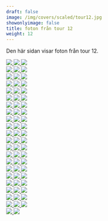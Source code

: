 ```yaml
---  
draft: false  
image: /img/covers/scaled/tour12.jpg  
showonlyimage: false  
title: foton från tour 12  
weight: 12  
---
```


Den här sidan visar foton från tour 12.

<div class="col-md-8"> <div class="row">  
<a href="/img/tour12/scaled/001.JPG" data-toggle="lightbox"         data-gallery="example-gallery" class="col-sm-4">
<img src="/img/tour12/thumbs/001.JPG" class="img-fluid"> </a>  
<a href="/img/tour12/scaled/002.JPG" data-toggle="lightbox"         data-gallery="example-gallery" class="col-sm-4">
<img src="/img/tour12/thumbs/002.JPG" class="img-fluid"> </a>  
<a href="/img/tour12/scaled/003.JPG" data-toggle="lightbox"         data-gallery="example-gallery" class="col-sm-4">
<img src="/img/tour12/thumbs/003.JPG" class="img-fluid"> </a> </div>
<div class="row">  
<a href="/img/tour12/scaled/004.JPG" data-toggle="lightbox"         data-gallery="example-gallery" class="col-sm-4">
<img src="/img/tour12/thumbs/004.JPG" class="img-fluid"> </a>  
<a href="/img/tour12/scaled/005.JPG" data-toggle="lightbox"         data-gallery="example-gallery" class="col-sm-4">
<img src="/img/tour12/thumbs/005.JPG" class="img-fluid"> </a>  
<a href="/img/tour12/scaled/006.JPG" data-toggle="lightbox"         data-gallery="example-gallery" class="col-sm-4">
<img src="/img/tour12/thumbs/006.JPG" class="img-fluid"> </a> </div>
<div class="row">  
<a href="/img/tour12/scaled/007.JPG" data-toggle="lightbox"         data-gallery="example-gallery" class="col-sm-4">
<img src="/img/tour12/thumbs/007.JPG" class="img-fluid"> </a>  
<a href="/img/tour12/scaled/008.JPG" data-toggle="lightbox"         data-gallery="example-gallery" class="col-sm-4">
<img src="/img/tour12/thumbs/008.JPG" class="img-fluid"> </a>  
<a href="/img/tour12/scaled/009.JPG" data-toggle="lightbox"         data-gallery="example-gallery" class="col-sm-4">
<img src="/img/tour12/thumbs/009.JPG" class="img-fluid"> </a> </div>
<div class="row">  
<a href="/img/tour12/scaled/010.JPG" data-toggle="lightbox"         data-gallery="example-gallery" class="col-sm-4">
<img src="/img/tour12/thumbs/010.JPG" class="img-fluid"> </a>  
<a href="/img/tour12/scaled/011.JPG" data-toggle="lightbox"         data-gallery="example-gallery" class="col-sm-4">
<img src="/img/tour12/thumbs/011.JPG" class="img-fluid"> </a>  
<a href="/img/tour12/scaled/012.JPG" data-toggle="lightbox"         data-gallery="example-gallery" class="col-sm-4">
<img src="/img/tour12/thumbs/012.JPG" class="img-fluid"> </a> </div>
<div class="row">  
<a href="/img/tour12/scaled/013.JPG" data-toggle="lightbox"         data-gallery="example-gallery" class="col-sm-4">
<img src="/img/tour12/thumbs/013.JPG" class="img-fluid"> </a>  
<a href="/img/tour12/scaled/014.JPG" data-toggle="lightbox"         data-gallery="example-gallery" class="col-sm-4">
<img src="/img/tour12/thumbs/014.JPG" class="img-fluid"> </a>  
<a href="/img/tour12/scaled/015.JPG" data-toggle="lightbox"         data-gallery="example-gallery" class="col-sm-4">
<img src="/img/tour12/thumbs/015.JPG" class="img-fluid"> </a> </div>
<div class="row">  
<a href="/img/tour12/scaled/016.JPG" data-toggle="lightbox"         data-gallery="example-gallery" class="col-sm-4">
<img src="/img/tour12/thumbs/016.JPG" class="img-fluid"> </a>  
<a href="/img/tour12/scaled/017.JPG" data-toggle="lightbox"         data-gallery="example-gallery" class="col-sm-4">
<img src="/img/tour12/thumbs/017.JPG" class="img-fluid"> </a>  
<a href="/img/tour12/scaled/018.JPG" data-toggle="lightbox"         data-gallery="example-gallery" class="col-sm-4">
<img src="/img/tour12/thumbs/018.JPG" class="img-fluid"> </a> </div>
<div class="row">  
<a href="/img/tour12/scaled/019.JPG" data-toggle="lightbox"         data-gallery="example-gallery" class="col-sm-4">
<img src="/img/tour12/thumbs/019.JPG" class="img-fluid"> </a>  
<a href="/img/tour12/scaled/020.JPG" data-toggle="lightbox"         data-gallery="example-gallery" class="col-sm-4">
<img src="/img/tour12/thumbs/020.JPG" class="img-fluid"> </a>  
<a href="/img/tour12/scaled/021.JPG" data-toggle="lightbox"         data-gallery="example-gallery" class="col-sm-4">
<img src="/img/tour12/thumbs/021.JPG" class="img-fluid"> </a> </div>
<div class="row">  
<a href="/img/tour12/scaled/022.JPG" data-toggle="lightbox"         data-gallery="example-gallery" class="col-sm-4">
<img src="/img/tour12/thumbs/022.JPG" class="img-fluid"> </a>  
<a href="/img/tour12/scaled/023.JPG" data-toggle="lightbox"         data-gallery="example-gallery" class="col-sm-4">
<img src="/img/tour12/thumbs/023.JPG" class="img-fluid"> </a>  
<a href="/img/tour12/scaled/024.JPG" data-toggle="lightbox"         data-gallery="example-gallery" class="col-sm-4">
<img src="/img/tour12/thumbs/024.JPG" class="img-fluid"> </a> </div>
<div class="row">  
<a href="/img/tour12/scaled/025.JPG" data-toggle="lightbox"         data-gallery="example-gallery" class="col-sm-4">
<img src="/img/tour12/thumbs/025.JPG" class="img-fluid"> </a>  
<a href="/img/tour12/scaled/026.JPG" data-toggle="lightbox"         data-gallery="example-gallery" class="col-sm-4">
<img src="/img/tour12/thumbs/026.JPG" class="img-fluid"> </a>  
<a href="/img/tour12/scaled/027.JPG" data-toggle="lightbox"         data-gallery="example-gallery" class="col-sm-4">
<img src="/img/tour12/thumbs/027.JPG" class="img-fluid"> </a> </div>
<div class="row">  
<a href="/img/tour12/scaled/028.JPG" data-toggle="lightbox"         data-gallery="example-gallery" class="col-sm-4">
<img src="/img/tour12/thumbs/028.JPG" class="img-fluid"> </a>  
<a href="/img/tour12/scaled/029.JPG" data-toggle="lightbox"         data-gallery="example-gallery" class="col-sm-4">
<img src="/img/tour12/thumbs/029.JPG" class="img-fluid"> </a>  
<a href="/img/tour12/scaled/030.JPG" data-toggle="lightbox"         data-gallery="example-gallery" class="col-sm-4">
<img src="/img/tour12/thumbs/030.JPG" class="img-fluid"> </a> </div>
<div class="row">  
<a href="/img/tour12/scaled/031.JPG" data-toggle="lightbox"         data-gallery="example-gallery" class="col-sm-4">
<img src="/img/tour12/thumbs/031.JPG" class="img-fluid"> </a>  
<a href="/img/tour12/scaled/032.JPG" data-toggle="lightbox"         data-gallery="example-gallery" class="col-sm-4">
<img src="/img/tour12/thumbs/032.JPG" class="img-fluid"> </a>  
<a href="/img/tour12/scaled/033.JPG" data-toggle="lightbox"         data-gallery="example-gallery" class="col-sm-4">
<img src="/img/tour12/thumbs/033.JPG" class="img-fluid"> </a> </div>
<div class="row">  
<a href="/img/tour12/scaled/034.JPG" data-toggle="lightbox"         data-gallery="example-gallery" class="col-sm-4">
<img src="/img/tour12/thumbs/034.JPG" class="img-fluid"> </a>  
<a href="/img/tour12/scaled/035.JPG" data-toggle="lightbox"         data-gallery="example-gallery" class="col-sm-4">
<img src="/img/tour12/thumbs/035.JPG" class="img-fluid"> </a>  
<a href="/img/tour12/scaled/036.JPG" data-toggle="lightbox"         data-gallery="example-gallery" class="col-sm-4">
<img src="/img/tour12/thumbs/036.JPG" class="img-fluid"> </a> </div>
<div class="row">  
<a href="/img/tour12/scaled/037.JPG" data-toggle="lightbox"         data-gallery="example-gallery" class="col-sm-4">
<img src="/img/tour12/thumbs/037.JPG" class="img-fluid"> </a>  
<a href="/img/tour12/scaled/038.JPG" data-toggle="lightbox"         data-gallery="example-gallery" class="col-sm-4">
<img src="/img/tour12/thumbs/038.JPG" class="img-fluid"> </a>  
<a href="/img/tour12/scaled/039.JPG" data-toggle="lightbox"         data-gallery="example-gallery" class="col-sm-4">
<img src="/img/tour12/thumbs/039.JPG" class="img-fluid"> </a> </div>
<div class="row">  
<a href="/img/tour12/scaled/040.JPG" data-toggle="lightbox"         data-gallery="example-gallery" class="col-sm-4">
<img src="/img/tour12/thumbs/040.JPG" class="img-fluid"> </a>  
<a href="/img/tour12/scaled/041.JPG" data-toggle="lightbox"         data-gallery="example-gallery" class="col-sm-4">
<img src="/img/tour12/thumbs/041.JPG" class="img-fluid"> </a>  
<a href="/img/tour12/scaled/042.JPG" data-toggle="lightbox"         data-gallery="example-gallery" class="col-sm-4">
<img src="/img/tour12/thumbs/042.JPG" class="img-fluid"> </a> </div>
<div class="row">  
<a href="/img/tour12/scaled/043.JPG" data-toggle="lightbox"         data-gallery="example-gallery" class="col-sm-4">
<img src="/img/tour12/thumbs/043.JPG" class="img-fluid"> </a>  
<a href="/img/tour12/scaled/044.JPG" data-toggle="lightbox"         data-gallery="example-gallery" class="col-sm-4">
<img src="/img/tour12/thumbs/044.JPG" class="img-fluid"> </a>  
<a href="/img/tour12/scaled/045.JPG" data-toggle="lightbox"         data-gallery="example-gallery" class="col-sm-4">
<img src="/img/tour12/thumbs/045.JPG" class="img-fluid"> </a> </div>
<div class="row">  
<a href="/img/tour12/scaled/046.JPG" data-toggle="lightbox"         data-gallery="example-gallery" class="col-sm-4">
<img src="/img/tour12/thumbs/046.JPG" class="img-fluid"> </a>  
<a href="/img/tour12/scaled/047.JPG" data-toggle="lightbox"         data-gallery="example-gallery" class="col-sm-4">
<img src="/img/tour12/thumbs/047.JPG" class="img-fluid"> </a>  
<a href="/img/tour12/scaled/048.JPG" data-toggle="lightbox"         data-gallery="example-gallery" class="col-sm-4">
<img src="/img/tour12/thumbs/048.JPG" class="img-fluid"> </a> </div>
<div class="row">  
<a href="/img/tour12/scaled/049.JPG" data-toggle="lightbox"         data-gallery="example-gallery" class="col-sm-4">
<img src="/img/tour12/thumbs/049.JPG" class="img-fluid"> </a>  
<a href="/img/tour12/scaled/050.JPG" data-toggle="lightbox"         data-gallery="example-gallery" class="col-sm-4">
<img src="/img/tour12/thumbs/050.JPG" class="img-fluid"> </a>  
<a href="/img/tour12/scaled/051.JPG" data-toggle="lightbox"         data-gallery="example-gallery" class="col-sm-4">
<img src="/img/tour12/thumbs/051.JPG" class="img-fluid"> </a> </div>
<div class="row">  
<a href="/img/tour12/scaled/052.JPG" data-toggle="lightbox"         data-gallery="example-gallery" class="col-sm-4">
<img src="/img/tour12/thumbs/052.JPG" class="img-fluid"> </a>  
<a href="/img/tour12/scaled/053.JPG" data-toggle="lightbox"         data-gallery="example-gallery" class="col-sm-4">
<img src="/img/tour12/thumbs/053.JPG" class="img-fluid"> </a>  
<a href="/img/tour12/scaled/054.JPG" data-toggle="lightbox"         data-gallery="example-gallery" class="col-sm-4">
<img src="/img/tour12/thumbs/054.JPG" class="img-fluid"> </a> </div>
<div class="row">  
<a href="/img/tour12/scaled/055.JPG" data-toggle="lightbox"         data-gallery="example-gallery" class="col-sm-4">
<img src="/img/tour12/thumbs/055.JPG" class="img-fluid"> </a>  
<a href="/img/tour12/scaled/056.JPG" data-toggle="lightbox"         data-gallery="example-gallery" class="col-sm-4">
<img src="/img/tour12/thumbs/056.JPG" class="img-fluid"> </a>  
<a href="/img/tour12/scaled/057.JPG" data-toggle="lightbox"         data-gallery="example-gallery" class="col-sm-4">
<img src="/img/tour12/thumbs/057.JPG" class="img-fluid"> </a> </div>
<div class="row">  
<a href="/img/tour12/scaled/058.JPG" data-toggle="lightbox"         data-gallery="example-gallery" class="col-sm-4">
<img src="/img/tour12/thumbs/058.JPG" class="img-fluid"> </a>  
<a href="/img/tour12/scaled/059.JPG" data-toggle="lightbox"         data-gallery="example-gallery" class="col-sm-4">
<img src="/img/tour12/thumbs/059.JPG" class="img-fluid"> </a>  
<a href="/img/tour12/scaled/060.JPG" data-toggle="lightbox"         data-gallery="example-gallery" class="col-sm-4">
<img src="/img/tour12/thumbs/060.JPG" class="img-fluid"> </a> </div>
<div class="row">  
<a href="/img/tour12/scaled/061.JPG" data-toggle="lightbox"         data-gallery="example-gallery" class="col-sm-4">
<img src="/img/tour12/thumbs/061.JPG" class="img-fluid"> </a>  
<a href="/img/tour12/scaled/062.JPG" data-toggle="lightbox"         data-gallery="example-gallery" class="col-sm-4">
<img src="/img/tour12/thumbs/062.JPG" class="img-fluid"> </a>  
<a href="/img/tour12/scaled/063.JPG" data-toggle="lightbox"         data-gallery="example-gallery" class="col-sm-4">
<img src="/img/tour12/thumbs/063.JPG" class="img-fluid"> </a> </div>
<div class="row">  
<a href="/img/tour12/scaled/064.JPG" data-toggle="lightbox"         data-gallery="example-gallery" class="col-sm-4">
<img src="/img/tour12/thumbs/064.JPG" class="img-fluid"> </a>  
<a href="/img/tour12/scaled/065.JPG" data-toggle="lightbox"         data-gallery="example-gallery" class="col-sm-4">
<img src="/img/tour12/thumbs/065.JPG" class="img-fluid"> </a> </div>
</div>
